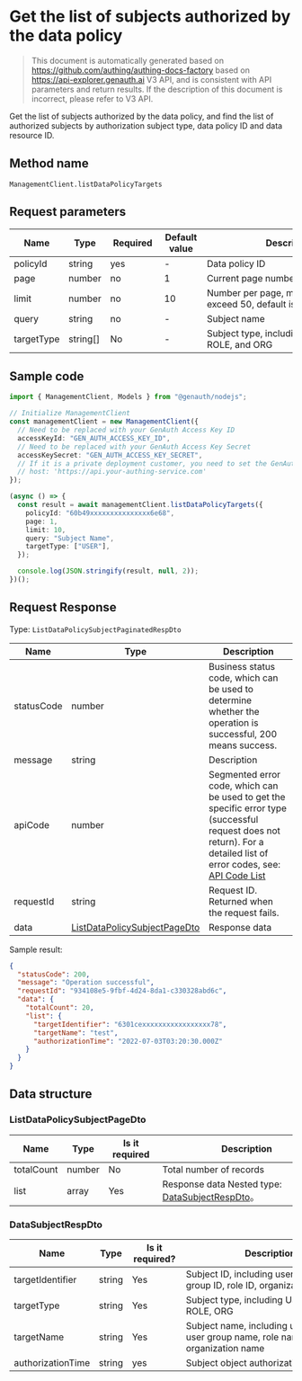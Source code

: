 # Get the list of subjects authorized by the data policy

<!--
Warning⚠️:
Do not modify this document directly,
https://github.com/Authing/authing-docs-factory
Use this project to generate
-->

<LastUpdated />

> This document is automatically generated based on https://github.com/authing/authing-docs-factory based on https://api-explorer.genauth.ai V3 API, and is consistent with API parameters and return results. If the description of this document is incorrect, please refer to V3 API.

Get the list of subjects authorized by the data policy, and find the list of authorized subjects by authorization subject type, data policy ID and data resource ID.

## Method name

`ManagementClient.listDataPolicyTargets`

## Request parameters

| Name       | Type     | <div style="width:80px">Required</div> | <div style="width:60px">Default value</div> | <div style="width:300px">Description</div>               | <div style="width:200px">Sample value</div> |
| ---------- | -------- | -------------------------------------- | ------------------------------------------- | -------------------------------------------------------- | ------------------------------------------- |
| policyId   | string   | yes                                    | -                                           | Data policy ID                                           | `60b49xxxxxxxxxxxxxxx6e68`                  |
| page       | number   | no                                     | 1                                           | Current page number, starting from 1                     | `1`                                         |
| limit      | number   | no                                     | 10                                          | Number per page, maximum cannot exceed 50, default is 10 | `10`                                        |
| query      | string   | no                                     | -                                           | Subject name                                             | `Example 1`                                 |
| targetType | string[] | No                                     | -                                           | Subject type, including USER, GROUP, ROLE, and ORG       | `[0]`                                       |

## Sample code

```ts
import { ManagementClient, Models } from "@genauth/nodejs";

// Initialize ManagementClient
const managementClient = new ManagementClient({
  // Need to be replaced with your GenAuth Access Key ID
  accessKeyId: "GEN_AUTH_ACCESS_KEY_ID",
  // Need to be replaced with your GenAuth Access Key Secret
  accessKeySecret: "GEN_AUTH_ACCESS_KEY_SECRET",
  // If it is a private deployment customer, you need to set the GenAuth service domain name
  // host: 'https://api.your-authing-service.com'
});

(async () => {
  const result = await managementClient.listDataPolicyTargets({
    policyId: "60b49xxxxxxxxxxxxxxx6e68",
    page: 1,
    limit: 10,
    query: "Subject Name",
    targetType: ["USER"],
  });

  console.log(JSON.stringify(result, null, 2));
})();
```

## Request Response

Type: `ListDataPolicySubjectPaginatedRespDto`

| Name       | Type                                                                     | Description                                                                                                                                                                                                                                                                                                                                  |
| ---------- | ------------------------------------------------------------------------ | -------------------------------------------------------------------------------------------------------------------------------------------------------------------------------------------------------------------------------------------------------------------------------------------------------------------------------------------- |
| statusCode | number                                                                   | Business status code, which can be used to determine whether the operation is successful, 200 means success.                                                                                                                                                                                                                                 |
| message    | string                                                                   | Description                                                                                                                                                                                                                                                                                                                                  |
| apiCode    | number                                                                   | Segmented error code, which can be used to get the specific error type (successful request does not return). For a detailed list of error codes, see: [API Code List](https://api-explorer.genauth.ai/?tag=group/%E5%BC%80%E5%8F%91%E5%87%86%E5%A4%87#tag/%E5%BC%80%E5%8F%91%E5%87%86%E5%A4%87/%E9%94%99%E8%AF%AF%E5%A4%84%E7%90%86/apiCode) |
| requestId  | string                                                                   | Request ID. Returned when the request fails.                                                                                                                                                                                                                                                                                                 |
| data       | <a href="#ListDataPolicySubjectPageDto">ListDataPolicySubjectPageDto</a> | Response data                                                                                                                                                                                                                                                                                                                                |

Sample result:

```json
{
  "statusCode": 200,
  "message": "Operation successful",
  "requestId": "934108e5-9fbf-4d24-8da1-c330328abd6c",
  "data": {
    "totalCount": 20,
    "list": {
      "targetIdentifier": "6301cexxxxxxxxxxxxxxxxx78",
      "targetName": "test",
      "authorizationTime": "2022-07-03T03:20:30.000Z"
    }
  }
}
```

## Data structure

### <a id="ListDataPolicySubjectPageDto"></a> ListDataPolicySubjectPageDto

| Name       | Type   | <div style="width:80px">Is it required</div> | <div style="width:300px">Description</div>                                        | <div style="width:200px">Sample value</div> |
| ---------- | ------ | -------------------------------------------- | --------------------------------------------------------------------------------- | ------------------------------------------- |
| totalCount | number | No                                           | Total number of records                                                           | `20`                                        |
| list       | array  | Yes                                          | Response data Nested type: <a href="#DataSubjectRespDto">DataSubjectRespDto</a>。 |                                             |

### <a id="DataSubjectRespDto"></a> DataSubjectRespDto

| Name              | Type   | <div style="width:80px">Is it required?</div> | <div style="width:300px">Description</div>                                       | <div style="width:200px">Sample value</div> |
| ----------------- | ------ | --------------------------------------------- | -------------------------------------------------------------------------------- | ------------------------------------------- |
| targetIdentifier  | string | Yes                                           | Subject ID, including user ID, user group ID, role ID, organization ID           | `6301cexxxxxxxxxxxxxxxxx78`                 |
| targetType        | string | Yes                                           | Subject type, including USER, GROUP, ROLE, ORG                                   | USER                                        |
| targetName        | string | Yes                                           | Subject name, including user name, user group name, role name, organization name | `test`                                      |
| authorizationTime | string | yes                                           | Subject object authorization time                                                | `2022-07-03T03:20:30.000Z`                  |

